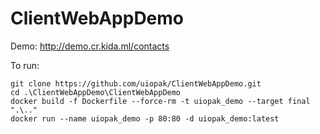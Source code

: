 # ClientWebAppDemo
Demo: http://demo.cr.kida.ml/contacts

To run:
```
git clone https://github.com/uiopak/ClientWebAppDemo.git
cd .\ClientWebAppDemo\ClientWebAppDemo
docker build -f Dockerfile --force-rm -t uiopak_demo --target final  ".\.."
docker run --name uiopak_demo -p 80:80 -d uiopak_demo:latest
```
